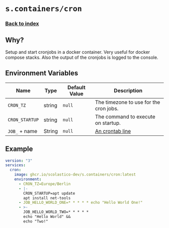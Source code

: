 # `s.containers/cron`

### [Back to index](../../README.md)

## Why?

Setup and start cronjobs in a docker container. Very useful for docker compose stacks.
Also the output of the cronjobs is logged to the console.

## Environment Variables

| Name           | Type   | Default Value | Description                                                    |
|----------------|--------|---------------|----------------------------------------------------------------|
| `CRON_TZ`      | string | `null`        | The timezone to use for the cron jobs.                         |
| `CRON_STARTUP` | string | `null`        | The command to execute on startup.                             |
| `JOB_` + name  | String | `null`        | [An crontab line](https://en.wikipedia.org/wiki/Cron#Overview) |

## Example

```yaml
version: "3"
services:
  cron:
    image: ghcr.io/scolastico-dev/s.containers/cron:latest
    environment:
      - CRON_TZ=Europe/Berlin
      - |-
        CRON_STARTUP=apt update
        apt install net-tools
      - JOB_HELLO_WORLD_ONE=* * * * * echo "Hello World One!"
      - >-
        JOB_HELLO_WORLD_TWO=* * * * *
        echo "Hello World" &&
        echo "Two!"
```
